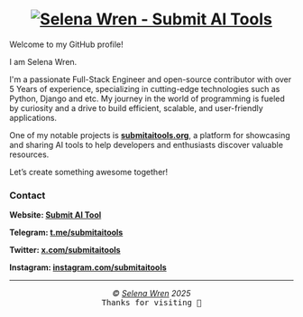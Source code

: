 <h1 align="center">
<a href="https://git.io/typing-svg"><img src="https://readme-typing-svg.demolab.com?font=Fira+Code&weight=100&size=17&duration=2000&pause=1000&color=04969F&center=true&vCenter=true&width=435&lines=Hi+There%2C+I'm+Selena+Wren.%F0%9F%91%8B;I'm+Software+Enginner.%F0%9F%91%A8%F0%9F%8F%BB%E2%80%8D%F0%9F%92%BB;I'm+a+Python+and+Django+programmer.%F0%9F%87%A9%F0%9F%90%8D;I'm+the+founder+of+submitaitools.org." alt="Selena Wren - Submit AI Tools" /></a>
</h1>

<p>Welcome to my GitHub profile!</p>
<p>I am Selena Wren.</p>
<p>I'm a passionate Full-Stack Engineer and open-source contributor with over 5 Years of experience, specializing in cutting-edge technologies such as Python, Django and etc. My journey in the world of programming is fueled by curiosity and a drive to build efficient, scalable, and user-friendly applications.</p>
<p>One of my notable projects is <strong><a href='https://submitaitools.org'>submitaitools.org</a></strong>, a platform for showcasing and sharing AI tools to help developers and enthusiasts discover valuable resources.</p>
<p>Let’s create something awesome together!</p>

<h3>Contact</h3>
<strong><p>Website: <a href='https://submitaitools.org/'>Submit AI Tool</a></p></strong> 
<strong><p>Telegram: <a href='https://t.me/submitaitools'>t.me/submitaitools</a></p></strong>
<strong><p>Twitter: <a href='https://x.com/submitaitools'>x.com/submitaitools</a></p></strong>
<strong><p>Instagram: <a href='https://instagram.com/submitaitools'>instagram.com/submitaitools</a></p></strong>

***

<p align="center">
  <i>&copy; <a href="https://github.com/submitaitools">Selena Wren</a> 2025 </i><br>
  <kbd>Thanks for visiting 🙂</kbd>
</p>
